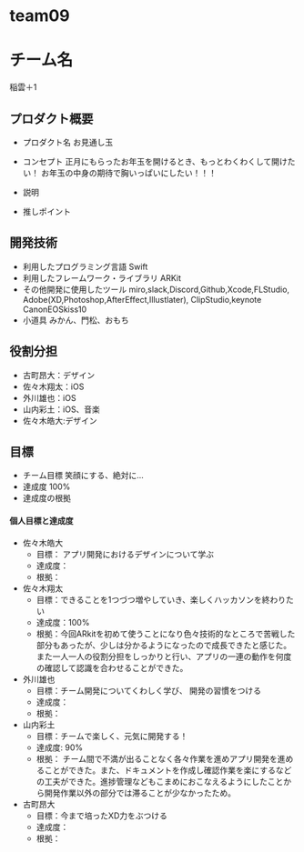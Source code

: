 # team09

# チーム名
稲雲＋1
## プロダクト概要
- プロダクト名
お見通し玉
- コンセプト
正月にもらったお年玉を開けるとき、もっとわくわくして開けたい！
お年玉の中身の期待で胸いっぱいにしたい！！！
- 説明

- 推しポイント

## 開発技術
- 利用したプログラミング言語
  Swift 
- 利用したフレームワーク・ライブラリ
  ARKit
- その他開発に使用したツール
  miro,slack,Discord,Github,Xcode,FLStudio,
  Adobe(XD,Photoshop,AfterEffect,Illustlater),
  ClipStudio,keynote
  CanonEOSkiss10
- 小道具
  みかん、門松、おもち      
## 役割分担
- 古町昂大：デザイン
- 佐々木翔太：iOS
- 外川雄也：iOS
- 山内彩土：iOS、音楽
- 佐々木皓大:デザイン
## 目標
- チーム目標
笑顔にする、絶対に...
- 達成度
100%
- 達成度の根拠


#### 個人目標と達成度
- 佐々木皓大  
  - 目標： アプリ開発におけるデザインについて学ぶ
  - 達成度：
  - 根拠：  
- 佐々木翔太  
  - 目標：できることを1つづつ増やしていき、楽しくハッカソンを終わりたい
  - 達成度：100%  
  - 根拠：今回ARkitを初めて使うことになり色々技術的なところで苦戦した部分もあったが、少しは分かるようになったので成長できたと感じた。また一人一人の役割分担をしっかりと行い、アプリの一連の動作を何度の確認して認識を合わせることができた。
- 外川雄也  
  - 目標：チーム開発についてくわしく学び、 開発の習慣をつける
  - 達成度：   
  - 根拠：  
- 山内彩土  
  - 目標：チームで楽しく、元気に開発する！
  - 達成度: 90%
  - 根拠： チーム間で不満が出ることなく各々作業を進めアプリ開発を進めることができた。また、ドキュメントを作成し確認作業を楽にするなどの工夫ができた。進捗管理などもこまめにおこなえるようにしたことから開発作業以外の部分では滞ることが少なかったため。
- 古町昂大
  - 目標：今まで培ったXD力をぶつける
  - 達成度：   
  - 根拠： 
